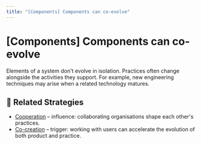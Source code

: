 ```yaml
---
title: "[Components] Components can co-evolve"
---
```


# [Components] Components can co-evolve

Elements of a system don't evolve in isolation. Practices often change alongside the activities they support. For example, new engineering techniques may arise when a related technology matures.

## 🔀 Related Strategies

- [Cooperation](/strategies/accelerators/cooperation) – influence: collaborating organisations shape each other's practices.
- [Co-creation](/strategies/ecosystem/co-creation) – trigger: working with users can accelerate the evolution of both product and practice.

